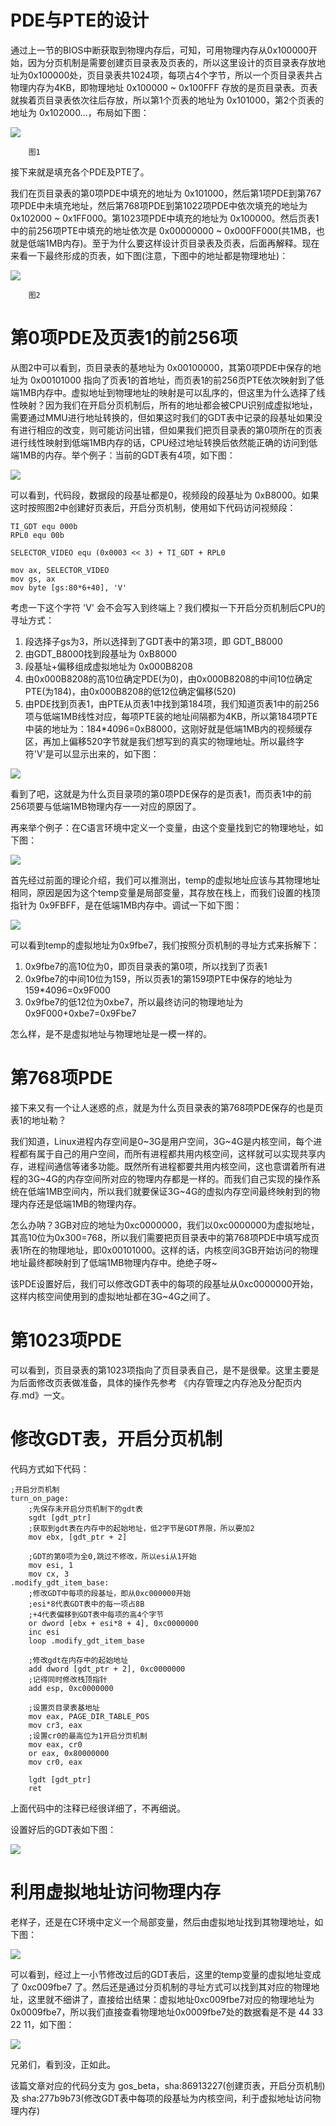 # PDE与PTE的设计
通过上一节的BIOS中断获取到物理内存后，可知，可用物理内存从0x100000开始，因为分页机制是需要创建页目录表及页表的，所以这里设计的页目录表存放地址为0x100000处，页目录表共1024项，每项占4个字节，所以一个页目录表共占物理内存为4KB，即物理地址 0x100000 ~ 0x100FFF 存放的是页目录表。页表就挨着页目录表依次往后存放，所以第1个页表的地址为 0x101000，第2个页表的地址为 0x102000...，布局如下图：

![](images/Snipaste_2023-06-18_22-49-55.png)

        图1

接下来就是填充各个PDE及PTE了。

我们在页目录表的第0项PDE中填充的地址为 0x101000，然后第1项PDE到第767项PDE中未填充地址，然后第768项PDE到第1022项PDE中依次填充的地址为 0x102000 \~ 0x1FF000。第1023项PDE中填充的地址为 0x100000。然后页表1中的前256项PTE中填充的地址依次是 0x00000000 \~ 0x000FF000(共1MB，也就是低端1MB内存)。至于为什么要这样设计页目录表及页表，后面再解释。现在来看一下最终形成的页表，如下图(注意，下图中的地址都是物理地址)：

![](images/Snipaste_2023-06-19_21-35-27.png)

        图2

# 第0项PDE及页表1的前256项
从图2中可以看到，页目录表的基地址为 0x00100000，其第0项PDE中保存的地址为 0x00101000 指向了页表1的首地址，而页表1的前256页PTE依次映射到了低端1MB内存中。虚拟地址到物理地址的映射是可以乱序的，但这里为什么选择了线性映射？因为我们在开启分页机制后，所有的地址都会被CPU识别成虚拟地址，需要通过MMU进行地址转换的，但如果这时我们的GDT表中记录的段基址如果没有进行相应的改变，则可能访问出错，但如果我们把页目录表的第0项所在的页表进行线性映射到低端1MB内存的话，CPU经过地址转换后依然能正确的访问到低端1MB的内存。举个例子：当前的GDT表有4项，如下图：

![](images/Snipaste_2023-06-19_21-50-05.png)

可以看到，代码段，数据段的段基址都是0，视频段的段基址为 0xB8000。如果这时按照图2中创建好页表后，开启分页机制，使用如下代码访问视频段：

```
TI_GDT equ 000b
RPL0 equ 00b

SELECTOR_VIDEO equ (0x0003 << 3) + TI_GDT + RPL0

mov ax, SELECTOR_VIDEO
mov gs, ax
mov byte [gs:80*6+40], 'V'
```

考虑一下这个字符 'V' 会不会写入到终端上？我们模拟一下开启分页机制后CPU的寻址方式：

1. 段选择子gs为3，所以选择到了GDT表中的第3项，即 GDT_B8000
2. 由GDT_B8000找到段基址为 0xB8000
3. 段基址+偏移组成虚拟地址为 0x000B8208
4. 由0x000B8208的高10位确定PDE(为0)，由0x000B8208的中间10位确定PTE(为184)，由0x000B8208的低12位确定偏移(520)
5. 由PDE找到页表1，由PTE从页表1中找到第184项，我们知道页表1中的前256项与低端1MB线性对应，每项PTE装的地址间隔都为4KB，所以第184项PTE中装的地址为：184*4096=0xB8000，这刚好就是低端1MB内的视频缓存区，再加上偏移520字节就是我们想写到的真实的物理地址。所以最终字符'V'是可以显示出来的，如下图：

![](images/Snipaste_2023-06-19_22-18-56.png)

看到了吧，这就是为什么页目录项的第0项PDE保存的是页表1，而页表1中的前256项要与低端1MB物理内存一一对应的原因了。

再来举个例子：在C语言环境中定义一个变量，由这个变量找到它的物理地址，如下图：

![](images/Snipaste_2023-06-19_22-20-57.png)

首先经过前面的理论介绍，我们可以推测出，temp的虚拟地址应该与其物理地址相同，原因是因为这个temp变量是局部变量，其存放在栈上，而我们设置的栈顶指针为 0x9FBFF，是在低端1MB内存中。调试一下如下图：

![](images/Snipaste_2023-06-19_22-23-59.png)

可以看到temp的虚拟地址为0x9fbe7，我们按照分页机制的寻址方式来拆解下：

1. 0x9fbe7的高10位为0，即页目录表的第0项，所以找到了页表1
2. 0x9fbe7的中间10位为159，所以页表1的第159项PTE中保存的地址为 159*4096=0x9F000
3. 0x9fbe7的低12位为0xbe7，所以最终访问的物理地址为 0x9F000+0xbe7=0x9Fbe7

怎么样，是不是虚拟地址与物理地址是一模一样的。

# 第768项PDE
接下来又有一个让人迷惑的点，就是为什么页目录表的第768项PDE保存的也是页表1的地址勒？

我们知道，Linux进程内存空间是0\~3G是用户空间，3G\~4G是内核空间，每个进程都有属于自己的用户空间，而所有进程都共用内核空间，这样就可以实现共享内存，进程间通信等诸多功能。既然所有进程都要共用内核空间，这也意谓着所有进程的3G\~4G的内存空间所对应的物理内存都是一样的。而我们自己实现的操作系统在低端1MB空间内，所以我们就要保证3G\~4G的虚拟内存空间最终映射到的物理内存还是低端1MB的物理内存。

怎么办呐？3GB对应的地址为0xc0000000，我们以0xc0000000为虚拟地址，其高10位为0x300=768，所以我们需要把页目录表中的第768项PDE中填写成页表1所在的物理地址，即0x00101000。这样的话，内核空间3GB开始访问的物理地址最终都映射到了低端1MB物理内存中。绝绝子呀\~

该PDE设置好后，我们可以修改GDT表中的每项的段基址从0xc0000000开始，这样内核空间使用到的虚拟地址都在3G\~4G之间了。

# 第1023项PDE
可以看到，页目录表的第1023项指向了页目录表自己，是不是很晕。这里主要是为后面修改页表做准备，具体的操作先参考 《内存管理之内存池及分配页内存.md》一文。

# 修改GDT表，开启分页机制
代码方式如下代码：

``` {.line-numbers}
;开启分页机制
turn_on_page:
    ;先保存未开启分页机制下的gdt表
    sgdt [gdt_ptr]
    ;获取到gdt表在内存中的起始地址，低2字节是GDT界限，所以要加2
    mov ebx, [gdt_ptr + 2]

    ;GDT的第0项为全0,跳过不修改，所以esi从1开始
    mov esi, 1
    mov cx, 3
.modify_gdt_item_base:
    ;修改GDT中每项的段基址，即从0xc000000开始
    ;esi*8代表GDT表中的每一项占8B
    ;+4代表偏移到GDT表中每项的高4个字节
    or dword [ebx + esi*8 + 4], 0xc0000000
    inc esi
    loop .modify_gdt_item_base

    ;修改gdt在内存中的起始地址
    add dword [gdt_ptr + 2], 0xc0000000
    ;记得同时修改栈顶指针
    add esp, 0xc0000000

    ;设置页目录表基地址
    mov eax, PAGE_DIR_TABLE_POS
    mov cr3, eax
    ;设置cr0的最高位为1开启分页机制
    mov eax, cr0
    or eax, 0x80000000
    mov cr0, eax

    lgdt [gdt_ptr]
    ret
```

上面代码中的注释已经很详细了，不再细说。

设置好后的GDT表如下图：

![](images/Snipaste_2023-06-19_23-36-22.png)

# 利用虚拟地址访问物理内存
老样子，还是在C环境中定义一个局部变量，然后由虚拟地址找到其物理地址，如下图：

![](images/Snipaste_2023-06-19_23-47-55.png)

可以看到，经过上一小节修改过后的GDT表后，这里的temp变量的虚拟地址变成了 0xc009fbe7 了。然后还是通过分页机制的寻址方式可以找到其对应的物理地址，这里就不细讲了，直接给出结果：虚拟地址0xc009fbe7对应的物理地址为0x0009fbe7，所以我们直接查看物理地址0x0009fbe7处的数据看是不是 44 33 22 11，如下图：

![](images/Snipaste_2023-06-19_23-51-16.png)

兄弟们，看到没，正如此。

该篇文章对应的代码分支为 gos_beta，sha:86913227(创建页表，开启分页机制) 及 sha:277b9b73(修改GDT表中每项的段基址为内核空间，利于虚拟地址访问物理内存)

